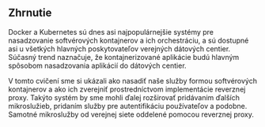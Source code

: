 ## Zhrnutie

Docker a Kubernetes sú dnes asi najpopulárnejšie systémy pre nasadzovanie softvérových kontajnerov a ich orchestráciu, a sú dostupné asi u všetkých hlavných poskytovateľov verejných dátových centier. Súčasný trend naznačuje, že kontajnerizované aplikácie budú hlavným spôsobom nasadzovania aplikácií do dátových centier.

V tomto cvičení sme si ukázali ako nasadiť naše služby formou softvérových kontajnerov a ako ich zverejniť prostredníctvom implementácie reverznej proxy. Takýto systém by sme mohli ďalej rozširovať pridávanim ďalších mikroslužieb, pridaním služby pre autentifikáciu používateľov a podobne. Samotné mikroslužby od verejnej siete oddelené pomocou reverznej proxy. 